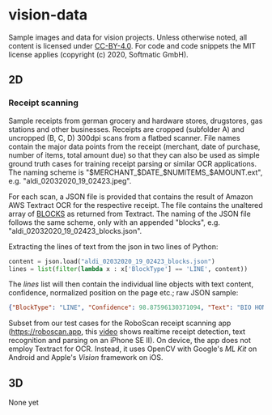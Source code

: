 # vision-data
Sample images and data for vision projects. Unless otherwise noted, all content is licensed under [CC-BY-4.0](https://creativecommons.org/licenses/by/4.0/). For code and code snippets the MIT license applies (copyright (c) 2020, Softmatic GmbH).

## 2D

### Receipt scanning

Sample receipts from german grocery and hardware stores, drugstores, gas stations and other businesses. Receipts are cropped (subfolder A) and uncropped (B, C, D) 300dpi scans from a flatbed scanner. File names contain the major data points from the receipt (merchant, date of purchase, number of items, total amount due) so that they can also be used as simple ground truth cases for training receipt parsing or similar OCR applications. The naming scheme is "$MERCHANT_$DATE_$NUMITEMS_$AMOUNT.ext", e.g. "aldi_02032020_19_02423.jpeg".

For each scan, a JSON file is provided that contains the result of Amazon AWS Textract OCR for the respective receipt. The file contains the unaltered array of [BLOCKS](https://docs.aws.amazon.com/textract/latest/dg/API_Block.html) as returned from Textract. The naming of the JSON file follows the same scheme, only with an appended "blocks", e.g. "aldi_02032020_19_02423_blocks.json".

Extracting the lines of text from the json in two lines of Python:

```python
content = json.load("aldi_02032020_19_02423_blocks.json")
lines = list(filter(lambda x : x['BlockType'] == 'LINE', content))
```

The *lines* list will then contain the individual line objects with text content, confidence, normalized position on the page etc.; raw JSON sample:

```json
{"BlockType": "LINE", "Confidence": 98.87596130371094, "Text": "BIO HONIG", "Geometry": {"BoundingBox": {"Width": 0.20352864265441895, "Height": 0.015931174159049988, "Left": 0.01894291304051876, "Top": 0.2164158821105957}} ... }
```

Subset from our test cases for the RoboScan receipt scanning app (https://roboscan.app, this [video](https://youtu.be/MspQtJGhvzI) shows realtime receipt detection, text recognition and parsing on an iPhone SE II). On device, the app does not employ Textract for OCR. Instead, it uses OpenCV with Google's *ML Kit* on Android and Apple's *Vision* framework on iOS.  

## 3D

None yet

